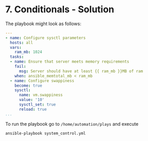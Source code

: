 # 7. Conditionals - Solution

The playbook might look as follows:

```yml
---
- name: Configure sysctl parameters
  hosts: all
  vars:
    ram_mb: 1024
  tasks:
  - name: Ensure that server meets memory requirements
    fail:
      msg: Server should have at least {{ ram_mb }}MB of ram
    when: ansible_memtotal_mb < ram_mb
  - name: Configure swappiness
    become: true
    sysctl:
      name: vm.swappiness
      value: '10'
      sysctl_set: true
      reload: true
...
```

To run the playbook go to `/home/automation/plays` and execute
```bash
ansible-playbook system_control.yml 
```
